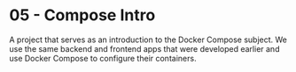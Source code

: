 # 05 - Compose Intro

A project that serves as an introduction to the Docker Compose subject. We use the same backend and frontend apps that were developed earlier and use Docker Compose to configure their containers.